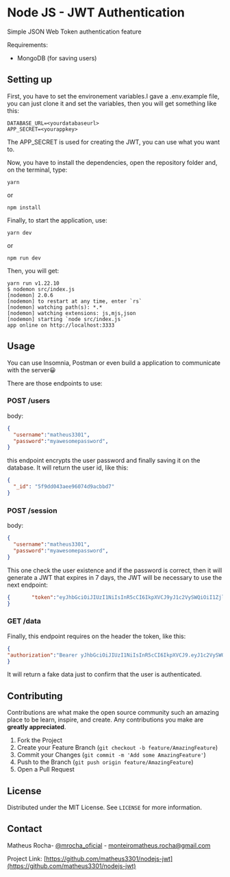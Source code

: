 # Node JS - JWT Authentication
Simple JSON Web Token authentication feature

Requirements:
 - MongoDB (for saving users)

## Setting up

First, you have to set the environement variables.I gave a .env.example file, you can just clone it and set the variables, then you will get something like this:

```
DATABASE_URL=<yourdatabaseurl>
APP_SECRET=<yourappkey>
```

The APP_SECRET is used for creating the JWT, you can use what you want to.

Now, you have to install the dependencies, open the repository folder and, on the terminal, type:
```
yarn 
```
or
```
npm install
```

Finally, to start the application, use:
```
yarn dev
```
or
```
npm run dev
```

Then, you will get:
```
yarn run v1.22.10
$ nodemon src/index.js
[nodemon] 2.0.6
[nodemon] to restart at any time, enter `rs`
[nodemon] watching path(s): *.*
[nodemon] watching extensions: js,mjs,json
[nodemon] starting `node src/index.js`
app online on http://localhost:3333
```

## Usage
You can use Insomnia, Postman or even build a application to communicate with the server😀

There are those endpoints to use:

### POST /users

body:
```json
{
  "username":"matheus3301",
  "password":"myawesomepassword",
}
```
this endpoint encrypts the user password and finally saving it on the database. It will return the user id, like this:
```json
{
  "_id": "5f9dd043aee96074d9acbbd7"
}
```

### POST /session
body:
```json
{
  "username":"matheus3301",
  "password":"myawesomepassword",
}
```
This one check the user existence and if the password is correct, then it will generate a JWT that expires in 7 days, the JWT will be necessary to use the next endpoint:
```json
{       "token":"eyJhbGciOiJIUzI1NiIsInR5cCI6IkpXVCJ9yJ1c2VySWQiOiI1ZjlkZDA0M2FlZTk2MDc0ZDlhY2JiZDciLCJpYXQiOjE2MDQxODA5NjUsImV4cCI6MTYwNDc4NTc2NX0.XoYgdAMp4HF1pY0alZ9K83Y2rkH5N7NfgJj0K15n414"
}
```
### GET /data
Finally, this endpoint requires on the header the token, like this:
```json
{
"authorization":"Bearer yJhbGciOiJIUzI1NiIsInR5cCI6IkpXVCJ9.eyJ1c2VySWQiOiI1ZjlkZDA0M2FlZTk2MDc0ZDlhY2JiZDciLCJpYXQiOjE2MDQxODIzNTksImV4cCI6MTYwNDc4NzE1OX0._MnpQzWErRQuzem9zl7W1NvajQhX1MALm0Z3ufPXPpw"
}
```

It will return a fake data just to confirm that the user is authenticated.

<!-- CONTRIBUTING -->
## Contributing

Contributions are what make the open source community such an amazing place to be learn, inspire, and create. Any contributions you make are **greatly appreciated**.

1. Fork the Project
2. Create your Feature Branch (`git checkout -b feature/AmazingFeature`)
3. Commit your Changes (`git commit -m 'Add some AmazingFeature'`)
4. Push to the Branch (`git push origin feature/AmazingFeature`)
5. Open a Pull Request



<!-- LICENSE -->
## License

Distributed under the MIT License. See `LICENSE` for more information.



<!-- CONTACT -->
## Contact

Matheus Rocha- [@mrocha_oficial](https://instagram.com/mrocha_oficial) - monteiromatheus.rocha@gmail.com

Project Link: [https://github.com/matheus3301/nodejs-jwt](https://github.com/matheus3301/nodejs-jwt)